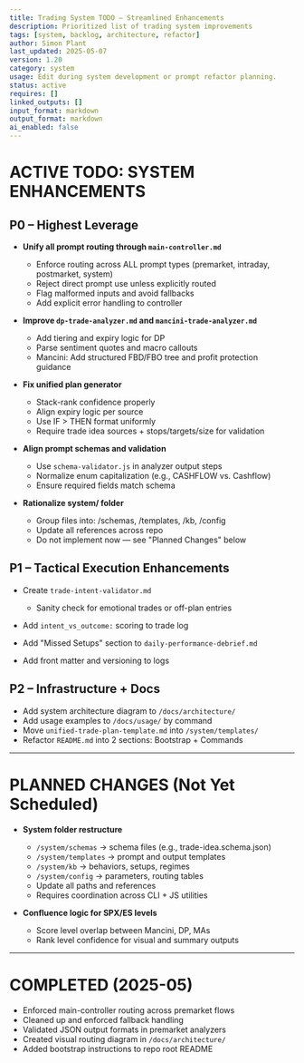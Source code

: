 ```yaml
---
title: Trading System TODO — Streamlined Enhancements  
description: Prioritized list of trading system improvements  
tags: [system, backlog, architecture, refactor]  
author: Simon Plant  
last_updated: 2025-05-07  
version: 1.20  
category: system  
usage: Edit during system development or prompt refactor planning.  
status: active  
requires: []  
linked_outputs: []  
input_format: markdown  
output_format: markdown  
ai_enabled: false  
---
```


# ACTIVE TODO: SYSTEM ENHANCEMENTS

## P0 – Highest Leverage

- **Unify all prompt routing through `main-controller.md`**
  - Enforce routing across ALL prompt types (premarket, intraday, postmarket, system)
  - Reject direct prompt use unless explicitly routed
  - Flag malformed inputs and avoid fallbacks
  - Add explicit error handling to controller

- **Improve `dp-trade-analyzer.md` and `mancini-trade-analyzer.md`**
  - Add tiering and expiry logic for DP
  - Parse sentiment quotes and macro callouts
  - Mancini: Add structured FBD/FBO tree and profit protection guidance

- **Fix unified plan generator**
  - Stack-rank confidence properly
  - Align expiry logic per source
  - Use IF > THEN format uniformly
  - Require trade idea sources + stops/targets/size for validation

- **Align prompt schemas and validation**
  - Use `schema-validator.js` in analyzer output steps
  - Normalize enum capitalization (e.g., CASHFLOW vs. Cashflow)
  - Ensure required fields match schema

- **Rationalize system/ folder**
  - Group files into: /schemas, /templates, /kb, /config
  - Update all references across repo
  - Do not implement now — see "Planned Changes" below

## P1 – Tactical Execution Enhancements

- Create `trade-intent-validator.md`
  - Sanity check for emotional trades or off-plan entries

- Add `intent_vs_outcome:` scoring to trade log

- Add "Missed Setups" section to `daily-performance-debrief.md`

- Add front matter and versioning to logs

## P2 – Infrastructure + Docs

- Add system architecture diagram to `/docs/architecture/`
- Add usage examples to `/docs/usage/` by command
- Move `unified-trade-plan-template.md` into `/system/templates/`
- Refactor `README.md` into 2 sections: Bootstrap + Commands

---

# PLANNED CHANGES (Not Yet Scheduled)

- **System folder restructure**
  - `/system/schemas` → schema files (e.g., trade-idea.schema.json)
  - `/system/templates` → prompt and output templates
  - `/system/kb` → behaviors, setups, regimes
  - `/system/config` → parameters, routing tables
  - Update all paths and references
  - Requires coordination across CLI + JS utilities

- **Confluence logic for SPX/ES levels**
  - Score level overlap between Mancini, DP, MAs
  - Rank level confidence for visual and summary outputs

---

# COMPLETED (2025-05)

- Enforced main-controller routing across premarket flows
- Cleaned up and enforced fallback handling
- Validated JSON output formats in premarket analyzers
- Created visual routing diagram in `/docs/architecture/`
- Added bootstrap instructions to repo root README